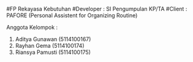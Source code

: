 #FP Rekayasa Kebutuhan
#Developer  : SI Pengumpulan KP/TA
#Client     : PAFORE (Personal Assistent for Organizing Routine)

Anggota Kelompok : 
1. Aditya Gunawan   (5114100167)
2. Rayhan Gema      (5114100174)
3. Riansya Pamusti  (5114100175)
